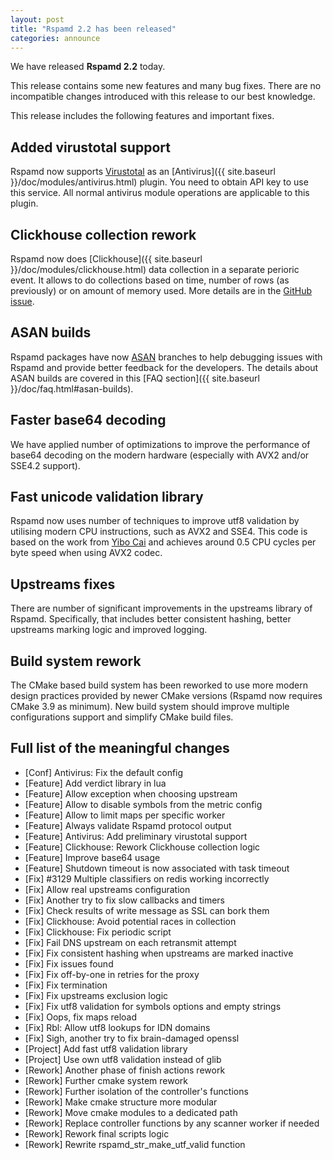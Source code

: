 ```yaml
---
layout: post
title: "Rspamd 2.2 has been released"
categories: announce
---
```


We have released **Rspamd 2.2** today.

This release contains some new features and many bug fixes. There are no incompatible changes introduced with this release to our best knowledge.

This release includes the following features and important fixes.

## Added virustotal support

Rspamd now supports [Virustotal](https://www.virustotal.com) as an [Antivirus]({{ site.baseurl }}/doc/modules/antivirus.html) plugin. You need to obtain API key to use this service. All normal antivirus module operations are applicable to this plugin.

## Clickhouse collection rework

Rspamd now does [Clickhouse]({{ site.baseurl }}/doc/modules/clickhouse.html) data collection in a separate perioric event. It allows to do collections based on time, number of rows (as previously) or on amount of memory used. More details are in the [GitHub issue](https://github.com/rspamd/rspamd/issues/3127).

## ASAN builds

Rspamd packages have now [ASAN](https://en.wikipedia.org/wiki/AddressSanitizer) branches to help debugging issues with Rspamd and provide better feedback for the developers. The details about ASAN builds are covered in this [FAQ section]({{ site.baseurl }}/doc/faq.html#asan-builds).

## Faster base64 decoding

We have applied number of optimizations to improve the performance of base64 decoding on the modern hardware (especially with AVX2 and/or SSE4.2 support).

## Fast unicode validation library

Rspamd now uses number of techniques to improve utf8 validation by utilising modern CPU instructions, such as AVX2 and SSE4. This code is based on the work from [Yibo Cai](https://github.com/cyb70289) and achieves around 0.5 CPU cycles per byte speed when using AVX2 codec.

## Upstreams fixes

There are number of significant improvements in the upstreams library of Rspamd. Specifically, that includes better consistent hashing, better upstreams marking logic and improved logging.

## Build system rework

The CMake based build system has been reworked to use more modern design practices provided by newer CMake versions (Rspamd now requires CMake 3.9 as minimum).
New build system should improve multiple configurations support and simplify CMake build files.

## Full list of the meaningful changes

* [Conf] Antivirus: Fix the default config
* [Feature] Add verdict library in lua
* [Feature] Allow exception when choosing upstream
* [Feature] Allow to disable symbols from the metric config
* [Feature] Allow to limit maps per specific worker
* [Feature] Always validate Rspamd protocol output
* [Feature] Antivirus: Add preliminary virustotal support
* [Feature] Clickhouse: Rework Clickhouse collection logic
* [Feature] Improve base64 usage
* [Feature] Shutdown timeout is now associated with task timeout
* [Fix] #3129 Multiple classifiers on redis working incorrectly
* [Fix] Allow real upstreams configuration
* [Fix] Another try to fix slow callbacks and timers
* [Fix] Check results of write message as SSL can bork them
* [Fix] Clickhouse: Avoid potential races in collection
* [Fix] Clickhouse: Fix periodic script
* [Fix] Fail DNS upstream on each retransmit attempt
* [Fix] Fix consistent hashing when upstreams are marked inactive
* [Fix] Fix issues found
* [Fix] Fix off-by-one in retries for the proxy
* [Fix] Fix termination
* [Fix] Fix upstreams exclusion logic
* [Fix] Fix utf8 validation for symbols options and empty strings
* [Fix] Oops, fix maps reload
* [Fix] Rbl: Allow utf8 lookups for IDN domains
* [Fix] Sigh, another try to fix brain-damaged openssl
* [Project] Add fast utf8 validation library
* [Project] Use own utf8 validation instead of glib
* [Rework] Another phase of finish actions rework
* [Rework] Further cmake system rework
* [Rework] Further isolation of the controller's functions
* [Rework] Make cmake structure more modular
* [Rework] Move cmake modules to a dedicated path
* [Rework] Replace controller functions by any scanner worker if needed
* [Rework] Rework final scripts logic
* [Rework] Rewrite rspamd_str_make_utf_valid function
